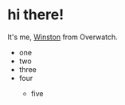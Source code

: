 # hi there!

It's me, [Winston](https://google.com) from Overwatch.

- one
- two
- three
- four
    - <p>five</p>
